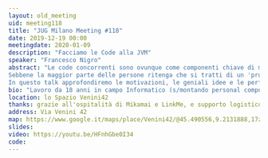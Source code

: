 ```yaml
---
layout: old_meeting
uid: meeting118
title: "JUG Milano Meeting #118"
date: 2019-12-19 00:00
meetingdate: 2020-01-09
description: "Facciamo le Code alla JVM"
speaker: "Francesco Nigro"
abstract: "Le code concorrenti sono ovunque come componenti chiave di molte famose librerie e frameworks: Netty, Rx-Java, Vert-x, Akka, Storm, Neo4J, Cassandra, ActiveMQ Artemis...
Sebbene la maggior parte delle persone ritenga che si tratti di un 'problema risolto' è affascinante vedere quanto recenti siano gli algoritmi più utilizzati.
In questo talk approfondiremo le motivazioni, le geniali idee e le performance di alcuni di essi nonchè l'implementazione scelta da JCTools (https://github.com/JCTools/JCTools)."
bio: "Lavoro da 18 anni in campo Informatico (s/montando personal computer in garage e ricompilando kernel Linux dagli inizi del 2000). Negli ultimi 15 anni ho coltivato una forte passione nello sviluppo in Java, affiancati recentemente dallo sviluppo in C e ASM su piattaforme x86/PowerPC. Grande appassionato del mondo DDD (Domain Driven Design), ho sviluppato diverse soluzioni Event-Sourced (e CQRS) ad alte performances in ambito medicale e IoT. Sono membro attivo di varie community online in tema performance (https://groups.google.com/forum/!forum/mechanical-sympathy) e Senior Software Engineer per Red Hat in ambito messaging, specializzato nello sviluppo e testing orientato alle performance. Contributor di JCTools, libreria di strutture dati concorrenti utilizzata in noti progetti open-source (es. Netty, Cassandra, Log4J...), Agrona (altra libreria di strutture dati concorrenti e non, cuore di Aeron, UDP/IPC brokerless messaging protocol), Netty, HdrHistogram, Apache committer e contributor di ActiveMQ Artemis, high-performance messaging broker.."
location: lo Spazio Venini42
thanks: grazie all'ospitalità di Mikamai e LinkMe, e supporto logistico di Credimi
address: Via Venini 42
map: https://www.google.it/maps/place/Venini42/@45.490556,9.2131888,17z/data=!3m1!4b1!4m5!3m4!1s0x4786c6de20e6362f:0xc95afb6f555f4ed6!8m2!3d45.490556!4d9.2153775
slides: 
video: https://youtu.be/HFnhGbe0I34
code:  
---
```

